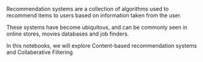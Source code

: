 Recommendation systems are a collection of algorithms used to recommend items to users based on information taken from the user.

These systems have become ubiquitous, and can be commonly seen in online stores, movies databases and job finders.

In this notebooks, we will explore Content-based recommendation systems and Collaberative Filtering
